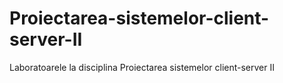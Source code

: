 # Proiectarea-sistemelor-client-server-II
 Laboratoarele la disciplina  Proiectarea sistemelor client-server II
